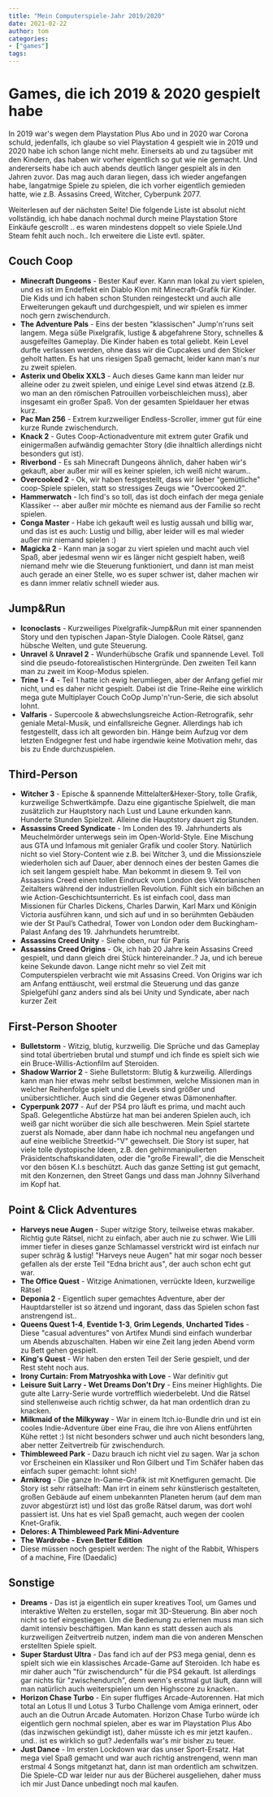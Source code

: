```yaml
---
title: "Mein Computerspiele-Jahr 2019/2020"
date: 2021-02-22
author: tom
categories:
- ["games"]
tags:
---
```


# Games, die ich 2019 & 2020 gespielt habe

In 2019 war's wegen dem Playstation Plus Abo und in 2020 war Corona schuld, jedenfalls, ich glaube so viel Playstation 4 gespielt wie in 2019 und 2020 habe ich schon lange nicht mehr. Einerseits ab und zu tagsüber mit den Kindern, das haben wir vorher eigentlich so gut wie nie gemacht. Und andererseits habe ich auch abends deutlich länger gespielt als in den Jahren zuvor.
Das mag auch daran liegen, dass ich wieder angefangen habe, langatmige Spiele zu spielen, die ich vorher eigentlich gemieden hatte, wie z.B. Assasins Creed, Witcher, Cyberpunk 2077.

Weiterlesen auf der nächsten Seite! Die folgende Liste ist absolut nicht vollständig, ich habe danach nochmal durch meine Playstation Store Einkäufe gescrollt .. es waren mindestens doppelt so viele Spiele.Und Steam fehlt auch noch.. Ich erweitere die Liste evtl. später.

<!-- more -->

## Couch Coop
 * **Minecraft Dungeons** - Bester Kauf ever. Kann man lokal zu viert spielen, und es ist im Endeffekt ein Diablo Klon mit Minecraft-Grafik für Kinder. Die Kids und ich haben schon Stunden reingesteckt und auch alle Erweiterungen gekauft und durchgespielt, und wir spielen es immer noch gern zwischendurch.
 * **The Adventure Pals** - Eins der besten "klassischen" Jump'n'runs seit langem. Mega süße Pixelgrafik, lustige & abgefahrene Story, schnelles & ausgefeiltes Gameplay. Die Kinder haben es total geliebt. Kein Level durfte verlassen werden, ohne dass wir die Cupcakes und den Sticker geholt hatten. Es hat uns riesigen Spaß gemacht, leider kann man's nur zu zweit spielen.
 * **Asterix und Obelix XXL3** - Auch dieses Game kann man leider nur alleine oder zu zweit spielen, und einige Level sind etwas ätzend (z.B. wo man an den römischen Patrouillen vorbeischleichen muss), aber insgesamt ein großer Spaß. Von der gesamten Spieldauer her etwas kurz.
 * **Pac Man 256** - Extrem kurzweiliger Endless-Scroller, immer gut für eine kurze Runde zwischendurch.
 * **Knack 2** - Gutes Coop-Actionadventure mit extrem guter Grafik und einigermaßen aufwändig gemachter Story (die ihnaltlich allerdings nicht besonders gut ist).
 * **Riverbond** - Es sah Minecraft Dungeons ähnlich, daher haben wir's gekauft, aber außer mir will es keiner spielen, ich weiß nicht warum..
 * **Overcooked 2** - Ok, wir haben festgestellt, dass wir lieber "gemütliche" coop-Spiele spielen, statt so stressiges Zeugs wie "Overcooked 2".
 * **Hammerwatch** - Ich find's so toll, das ist doch einfach der mega geniale Klassiker -- aber außer mir möchte es niemand aus der Familie so recht spielen.
 * **Conga Master** - Habe ich gekauft weil es lustig aussah und billig war, und das ist es auch: Lustig und billig, aber leider will es mal wieder außer mir niemand spielen :)
 * **Magicka 2** - Kann man ja sogar zu viert spielen und macht auch viel Spaß, aber jedesmal wenn wir es länger nicht gespielt haben, weiß niemand mehr wie die Steuerung funktioniert, und dann ist man meist auch gerade an einer Stelle, wo es super schwer ist, daher machen wir es dann immer relativ schnell wieder aus.

## Jump&Run
 * **Iconoclasts** - Kurzweiliges Pixelgrafik-Jump&Run mit einer spannenden Story und den typischen Japan-Style Dialogen. Coole Rätsel, ganz hübsche Welten, und gute Steuerung.
 * **Unravel** & **Unravel 2** - Wunderhübsche Grafik und spannende Level. Toll sind die pseudo-fotorealistischen Hintergründe. Den zweiten Teil kann man zu zweit im Koop-Modus spielen.
 * **Trine 1 - 4** - Teil 1 hatte ich ewig herumliegen, aber der Anfang gefiel mir nicht, und es daher nicht gespielt. Dabei ist die Trine-Reihe eine wirklich mega gute Multiplayer Couch CoOp Jump'n'run-Serie, die sich absolut lohnt.
 * **Valfaris** - Supercoole & abwechslungsreiche Action-Retrografik, sehr geniale Metal-Musik, und einfallsreiche Gegner. Allerdings hab ich festgestellt, dass ich alt geworden bin. Hänge beim Aufzug vor dem letzten Endgegner fest und habe irgendwie keine Motivation mehr, das bis zu Ende durchzuspielen.

## Third-Person
 * **Witcher 3** - Epische & spannende Mittelalter&Hexer-Story, tolle Grafik, kurzweilige Schwertkämpfe. Dazu eine gigantische Spielwelt, die man zusätzlich zur Hauptstory nach Lust und Laune erkunden kann. Hunderte Stunden Spielzeit. Alleine die Hauptstory dauert zig Stunden.
 * **Assassins Creed Syndicate** - Im Londen des 19. Jahrhunderts als Meuchelmörder unterwegs sein im Open-World-Style. Eine Mischung aus GTA und Infamous mit genialer Grafik und cooler Story. Natürlich nicht so viel Story-Content wie z.B. bei Witcher 3, und die Missionsziele wiederholen sich auf Dauer, aber dennoch eines der besten Games die ich seit langem gespielt habe. Man bekommt in diesem 9. Teil von Assassins Creed einen tollen Eindruck vom London des Viktorianischen Zeitalters während der industriellen Revolution. Fühlt sich ein bißchen an wie Action-Geschichtsunterricht.
 Es ist einfach cool, dass man Missionen für Charles Dickens, Charles Darwin, Karl Marx und Königin Victoria ausführen kann, und sich auf und in so berühmten Gebäuden wie der St Paul’s Cathedral, Tower von London oder dem Buckingham-Palast Anfang des 19. Jahrhundets herumtreibt.
 * **Assassins Creed Unity** - Siehe oben, nur für Paris
 * **Assassins Creed Origins** - Ok, ich hab 20 Jahre kein Assasins Creed gespielt, und dann gleich drei Stück hintereinander..? Ja, und ich bereue keine Sekunde davon. Lange nicht mehr so viel Zeit mit Computerspielen verbracht wie mit Assasins Creed. Von Origins war ich am Anfang enttäuscht, weil erstmal die Steuerung und das ganze Spielgefühl ganz anders sind als bei Unity und Syndicate, aber nach kurzer Zeit

## First-Person Shooter
 * **Bulletstorm** - Witzig, blutig, kurzweilig. Die Sprüche und das Gameplay sind total übertrieben brutal und stumpf und ich finde es spielt sich wie ein Bruce-Willis-Actionfilm auf Steroiden.
 * **Shadow Warrior 2** - Siehe Bulletstorm: Blutig & kurzweilig. Allerdings kann man hier etwas mehr selbst bestimmen, welche Missionen man in welcher Reihenfolge spielt und die Levels sind größer und unübersichtlicher. Auch sind die Gegener etwas Dämonenhafter.
 * **Cyperpunk 2077** - Auf der PS4 pro läuft es prima, und macht auch Spaß. Gelegentliche Abstürze hat man bei anderen Spielen auch, ich weiß gar nicht worüber die sich alle beschweren. Mein Spiel startete zuerst als Nomade, aber dann habe ich nochmal neu angefangen und auf eine weibliche Streetkid-"V" gewechselt. Die Story ist super, hat viele tolle dystopische Ideen, z.B. den gehirnmanipulierten Präsidentschaftskandidaten, oder die "große Firewall", die die Menscheit vor den bösen K.I.s beschützt. Auch das ganze Setting ist gut gemacht, mit den Konzernen, den Street Gangs und dass man Johnny Silverhand im Kopf hat.

## Point & Click Adventures
 * **Harveys neue Augen** - Super witzige Story, teilweise etwas makaber. Richtig gute Rätsel, nicht zu einfach, aber auch nie zu schwer. Wie Lilli immer tiefer in dieses ganze Schlamassel verstrickt wird ist einfach nur super schräg & lustig! "Harveys neue Augen" hat mir sogar noch besser gefallen als der erste Teil "Edna bricht aus", der auch schon echt gut war.
 * **The Office Quest** - Witzige Animationen, verrückte Ideen, kurzweilige Rätsel
 * **Deponia 2** - Eigentlich super gemachtes Adventure, aber der Hauptdarsteller ist so ätzend und ingorant, dass das Spielen schon fast anstrengend ist..
 * **Queens Quest 1-4**, **Eventide 1-3**, **Grim Legends**, **Uncharted Tides** - Diese "casual adventures" von Artifex Mundi sind einfach wunderbar um Abends abzuschalten. Haben wir eine Zeit lang jeden Abend vorm zu Bett gehen gespielt.
 * **King's Quest** - Wir haben den ersten Teil der Serie gespielt, und der Rest steht noch aus.
 * **Irony Curtain: From Matryoshka with Love** - War definitiv gut
 * **Leisure Suit Larry - Wet Dreams Don't Dry** - Eins meiner Highlights. Die gute alte Larry-Serie wurde vortrefflich wiederbelebt. Und die Rätsel sind stellenweise auch richtig schwer, da hat man ordentlich dran zu knacken.
 * **Milkmaid of the Milkyway** - War in einem Itch.io-Bundle drin und ist ein cooles Indie-Adventure über eine Frau, die ihre von Aliens entführten Kühe rettet :) Ist nicht besonders schwer und auch nicht besonders lang, aber netter Zeitvertreib für zwischendurch.
 * **Thimbleweed Park** - Dazu brauch ich nicht viel zu sagen. War ja schon vor Erscheinen ein Klassiker und Ron Gilbert und Tim Schäfer haben das einfach super gemacht: lohnt sich!
 * **Arnikrog** - Die ganze In-Game-Grafik ist mit Knetfiguren gemacht. Die Story ist sehr rätselhaft: Man irrt in einem sehr künstlerisch gestalteten, großen Gebäude auf einem unbekannten Planeten herum (auf dem man zuvor abgestürzt ist) und löst das große Rätsel darum, was dort wohl passiert ist. Uns hat es viel Spaß gemacht, auch wegen der coolen Knet-Grafik.
 * **Delores: A Thimbleweed Park Mini-Adventure**
 * **The Wardrobe - Even Better Edition**
 * Diese müssen noch gespielt werden: The night of the Rabbit, Whispers of a machine, Fire (Daedalic)

## Sonstige
 * **Dreams** - Das ist ja eigentlich ein super kreatives Tool, um Games und interaktive Welten zu erstellen, sogar mit 3D-Steuerung. Bin aber noch nicht so tief eingestiegen. Um die Bedienung zu erlernen muss man sich damit intensiv beschäftigen. Man kann es statt dessen auch als kurzweiligen Zeitvertreib nutzen, indem man die von anderen Menschen erstellten Spiele spielt.
 * **Super Stardust Ultra** - Das fand ich auf der PS3 mega genial, denn es spielt sich wie ein klassisches Arcade-Game auf Steroiden. Ich habe es mir daher auch "für zwischendurch" für die PS4 gekauft. Ist allerdings gar nichts für "zwischendurch", denn wenn's erstmal gut läuft, dann will man natürlich auch weiterspielen um den Highscore zu knacken..
 * **Horizon Chase Turbo** - Ein super fluffiges Arcade-Autorennen. Hat mich total an Lotus II und Lotus 3 Turbo Challenge vom Amiga erinnert, oder auch an die Outrun Arcade Automaten. Horizon Chase Turbo würde ich eigentlich gern nochmal spielen, aber es war im Playstation Plus Abo (das inzwischen gekündigt ist), daher müsste ich es mir jetzt kaufen.. und.. ist es wirklich so gut? Jedenfalls war's mir bisher zu teuer.
 * **Just Dance** - Im ersten Lockdown war das unser Sport-Ersatz. Hat mega viel Spaß gemacht und war auch richtig anstrengend, wenn man erstmal 4 Songs mitgetanzt hat, dann ist man ordentlich am schwitzen. Die Spiele-CD war leider nur aus der Bücherei ausgeliehen, daher muss ich mir Just Dance unbedingt noch mal kaufen.